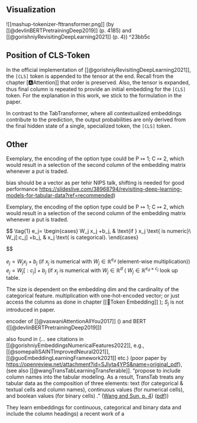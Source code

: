 
## Visualization

![[mashup-tokenizer-fttransformer.png]]
(by [[@devlinBERTPretrainingDeep2019]] (p. 4185) and [[@gorishniyRevisitingDeepLearning2021]] (p. 4)) ^23bb5c

## Position of CLS-Token

In the official implementation of [[@gorishniyRevisitingDeepLearning2021]], the $\texttt{[CLS]}$ token is appended to the tensor at the end. Recall from the chapter [🅰️Attention]] that order is preserved. Also, the tensor is expanded, thus final column is repeated to provide an initial embedding for the $\texttt{[CLS]}$ token. For the explanation in this work, we stick to the formulation in the paper. 

In contrast to the TabTransformer, where all contextualized embeddings contribute to the prediction, the output probabilities are only derived from the final hidden state of a single, specialized token, the $\texttt{[CLS]}$ token.

## Other

Exemplary, the encoding of the option type could be  $\text{P}\mapsto 1$; $\text{C}\mapsto 2$, which would result in a selection of the second column of the embedding matrix whenever a put is traded. 


bias should be a vector as per tehir NIPS talk, shifting is needed for good performance https://slideslive.com/38968794/revisiting-deep-learning-models-for-tabular-data?ref=recommended)

Exemplary, the encoding of the option type could be  $\text{P}\mapsto 1$; $\text{C}\mapsto 2$, which would result in a selection of the second column of the embedding matrix whenever a put is traded. 

$$
\tag{1}
e_j= 
\begin{cases}
    W_j x_j +b_j, & \text{if } x_j \text{ is numeric}\\
    W_j[:c_j] +b_j,              & x_j \text{ is categorical}.
\end{cases}

$$

$e_j = W_j x_j +b_j$ (if $x_j$ is numerical with $W_j \in \mathbb{R}^{e_d}$ (element-wise multiplication))
$e_j = W_j[:c_j] +b_j$ (if $x_j$ is numerical with $W_j \in \mathbb{R}^d$ ( $W_j \in \mathbb{R}^{e_d \times c_j}$ look up table. 

The size is dependent on the embedding dim and the cardinality of the categorical feature.  multiplication with one-hot-encoded vector; or just access the columns as done in chapter [[🛌Token Embedding]] ); $S_j$ is not introduced in paper.


encoder of  [[@vaswaniAttentionAllYou2017]] () and BERT ([[@devlinBERTPretrainingDeep2019]])


also found in (... see citations in [[@gorishniyEmbeddingsNumericalFeatures2022]], e.g., [[@somepalliSAINTImprovedNeural2021]], [[@guoEmbeddingLearningFramework2021]] etc.) (poor paper by https://openreview.net/attachment?id=SJlyta4YPS&name=original_pdf), (see also [[@wangTransTabLearningTransferable]]. 
“propose to include column names into the tabular modeling. As a result, TransTab treats any tabular data as the composition of three elements: text (for categorical & textual cells and column names), continuous values (for numerical cells), and boolean values (for binary cells) .” ([Wang and Sun, p. 4](zotero://select/library/items/38EXIFQ9)) ([pdf](zotero://open-pdf/library/items/C9P6BQ9N?page=4&annotation=2L6GMYKW)))

They learn embeddings for continuous, categorical and binary data and include the column headings) a recent work of a 
